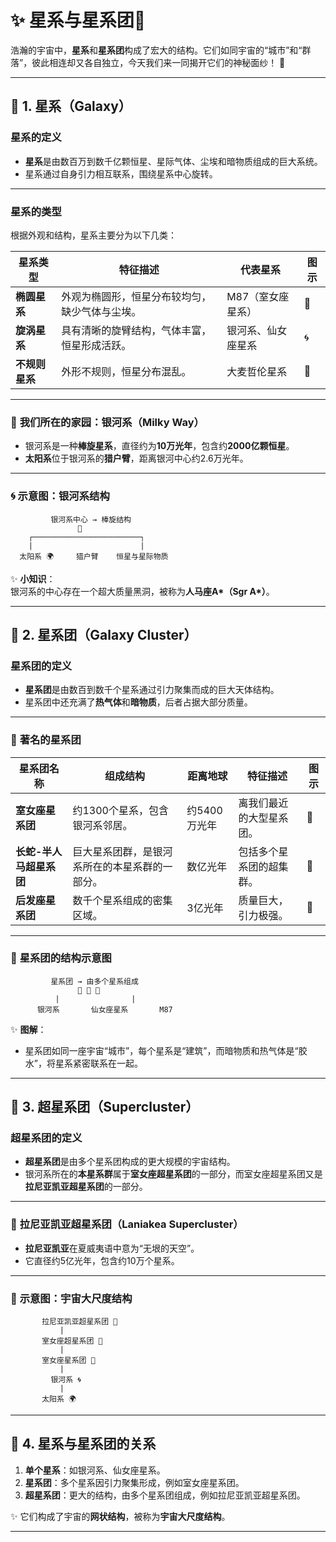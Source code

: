 # ✨ 星系与星系团🌌  

浩瀚的宇宙中，**星系**和**星系团**构成了宏大的结构。它们如同宇宙的“城市”和“群落”，彼此相连却又各自独立，今天我们来一同揭开它们的神秘面纱！ 🚀  

---

## 🌌 1. 星系（Galaxy）  

### 星系的定义  
- **星系**是由数百万到数千亿颗恒星、星际气体、尘埃和暗物质组成的巨大系统。  
- 星系通过自身引力相互联系，围绕星系中心旋转。  

---

### 星系的类型  

根据外观和结构，星系主要分为以下几类：  

| 星系类型       | 特征描述                           | 代表星系       | 图示       |  
|----------------|------------------------------------|----------------|------------|  
| **椭圆星系**   | 外观为椭圆形，恒星分布较均匀，缺少气体与尘埃。 | M87（室女座星系） | 🔵         |  
| **旋涡星系**   | 具有清晰的旋臂结构，气体丰富，恒星形成活跃。 | 银河系、仙女座星系 | 🌀         |  
| **不规则星系** | 外形不规则，恒星分布混乱。         | 大麦哲伦星系    | 🌠         |  

---

### 🌌 **我们所在的家园：银河系（Milky Way）**  

- 银河系是一种**棒旋星系**，直径约为**10万光年**，包含约**2000亿颗恒星**。  
- **太阳系**位于银河系的**猎户臂**，距离银河中心约2.6万光年。  

---

### 🌀 示意图：银河系结构 

```
         银河系中心 → 棒旋结构  
               🌌  
    ┌────────────────────────┐  
    |                        |  
  太阳系 🌍     猎户臂    恒星与星际物质  

```

✨ **小知识**：  
银河系的中心存在一个超大质量黑洞，被称为**人马座A*（Sgr A\*）**。

---

## 🌠 **2. 星系团（Galaxy Cluster）**  

### **星系团的定义**  
- **星系团**是由数百到数千个星系通过引力聚集而成的巨大天体结构。  
- 星系团中还充满了**热气体**和**暗物质**，后者占据大部分质量。  

---

### 🌌 **著名的星系团**  

| 星系团名称     | 组成结构                        | 距离地球            | 特征描述                    | 图示       |  
|----------------|---------------------------------|--------------------|----------------------------|------------|  
| **室女座星系团** | 约1300个星系，包含银河系邻居。    | 约5400万光年        | 离我们最近的大型星系团。    | 🌌         |  
| **长蛇-半人马超星系团** | 巨大星系团群，是银河系所在的本星系群的一部分。 | 数亿光年            | 包括多个星系团的超集群。   | 🔭         |  
| **后发座星系团** | 数千个星系组成的密集区域。        | 3亿光年             | 质量巨大，引力极强。        | 🌠         |  

---

### 🌠 **星系团的结构示意图**  

```
         星系团 → 由多个星系组成  
               🌌 🌌 🌌  
          |                |  
      银河系       仙女座星系       M87  
```

✨ **图解**：  
  - 星系团如同一座宇宙“城市”，每个星系是“建筑”，而暗物质和热气体是“胶水”，将星系紧密联系在一起。  

---

## 🌌 **3. 超星系团（Supercluster）**  

### **超星系团的定义**  
- **超星系团**是由多个星系团构成的更大规模的宇宙结构。  
- 银河系所在的**本星系群**属于**室女座超星系团**的一部分，而室女座超星系团又是**拉尼亚凯亚超星系团**的一部分。  

---

### 🌠 **拉尼亚凯亚超星系团（Laniakea Supercluster）**  

- **拉尼亚凯亚**在夏威夷语中意为“无垠的天空”。  
- 它直径约5亿光年，包含约10万个星系。  

---

### 🌟 **示意图：宇宙大尺度结构**  

```plaintext
       拉尼亚凯亚超星系团 🌌  
           |  
       室女座超星系团 🌠  
           |  
       室女座星系团 🌌  
           |  
         银河系 🌀  
           |  
       太阳系 🌍  
```

---

## 🌠 **4. 星系与星系团的关系**  

1. **单个星系**：如银河系、仙女座星系。  
2. **星系团**：多个星系因引力聚集形成，例如室女座星系团。  
3. **超星系团**：更大的结构，由多个星系团组成，例如拉尼亚凯亚超星系团。  

✨ 它们构成了宇宙的**网状结构**，被称为**宇宙大尺度结构**。

---

